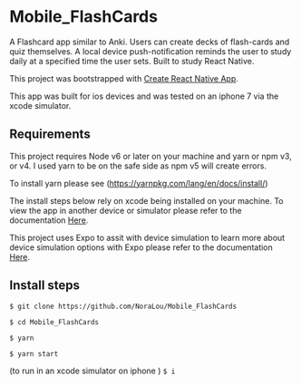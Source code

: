 # Mobile_FlashCards

A Flashcard app similar to Anki. Users can create decks of flash-cards and quiz themselves.  A local device push-notification reminds the user to study daily at a specified time the user sets. Built to study React Native.

This project was bootstrapped with [Create React Native App](https://github.com/react-community/create-react-native-app).

This app was built for ios devices and was tested on an iphone 7 via the xcode simulator.

## Requirements

This project requires Node v6 or later on your machine and yarn or npm v3, or v4. I used yarn to be on the safe side as npm v5 will create errors.

To install yarn please see (https://yarnpkg.com/lang/en/docs/install/)

The install steps below rely on xcode being installed on your machine. To view the app in another device or simulator please refer to the documentation [Here](https://github.com/react-community/create-react-native-app).

This project uses Expo to assit with device simulation to learn more about device simulation options with Expo please refer to the documentation [Here](https://docs.expo.io/versions/latest/index.html).

## Install steps

`$ git clone https://github.com/NoraLou/Mobile_FlashCards`

`$ cd Mobile_FlashCards`

`$ yarn `

`$ yarn start`

(to run in an xcode simulator on iphone )
`$ i `
